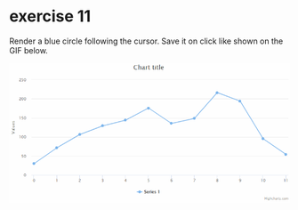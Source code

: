 # exercise 11

Render a blue circle following the cursor. Save it on click like shown on the GIF below.

![circle-cursor.gif](circle-cursor.gif)